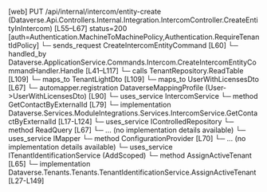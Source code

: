 [web] PUT /api/internal/intercom/entity-create  (Dataverse.Api.Controllers.Internal.Integration.IntercomController.CreateEntityInIntercom)  [L55–L67] status=200 [auth=Authentication.MachineToMachinePolicy,Authentication.RequireTenantIdPolicy]
  └─ sends_request CreateIntercomEntityCommand [L60]
    └─ handled_by Dataverse.ApplicationService.Commands.Intercom.CreateIntercomEntityCommandHandler.Handle [L41–L117]
      └─ calls TenantRepository.ReadTable [L109]
      └─ maps_to TenantLightDto [L109]
      └─ maps_to UserWithLicensesDto [L67]
        └─ automapper.registration DataverseMappingProfile (User->UserWithLicensesDto) [L90]
      └─ uses_service IntercomService
        └─ method GetContactByExternalId [L79]
          └─ implementation Dataverse.Services.ModuleIntegrations.Services.IntercomService.GetContactByExternalId [L17-L124]
      └─ uses_service IControlledRepository<User>
        └─ method ReadQuery [L67]
          └─ ... (no implementation details available)
      └─ uses_service IMapper
        └─ method ConfigurationProvider [L70]
          └─ ... (no implementation details available)
      └─ uses_service ITenantIdentificationService (AddScoped)
        └─ method AssignActiveTenant [L65]
          └─ implementation Dataverse.Tenants.Tenants.TenantIdentificationService.AssignActiveTenant [L27-L149]

